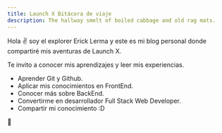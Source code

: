 ```yaml
---
title: Launch X Bitácora de viaje
description: The hallway smelt of boiled cabbage and old rag mats.
---
```


Hola ✌️  soy el explorer Erick Lerma y este es mi blog personal donde compartiré mis aventuras de Launch X.

Te invito a conocer mis aprendizajes y leer mis experiencias.

- Aprender Git y Github.
- Aplicar mis conocimientos en FrontEnd.
- Conocer más sobre BackEnd.
- Convertirme en desarrollador Full Stack Web Developer.
- Compartir mi conocimiento :D

🚀
